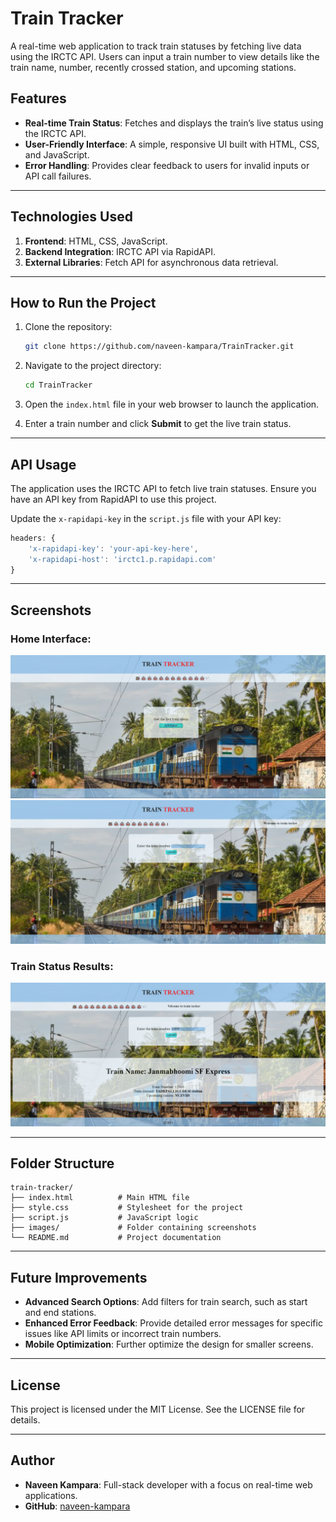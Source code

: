 # Train Tracker

A real-time web application to track train statuses by fetching live data using the IRCTC API. Users can input a train number to view details like the train name, number, recently crossed station, and upcoming stations.

## Features

- **Real-time Train Status**: Fetches and displays the train’s live status using the IRCTC API.
- **User-Friendly Interface**: A simple, responsive UI built with HTML, CSS, and JavaScript.
- **Error Handling**: Provides clear feedback to users for invalid inputs or API call failures.

---

## Technologies Used

1. **Frontend**: HTML, CSS, JavaScript.
2. **Backend Integration**: IRCTC API via RapidAPI.
3. **External Libraries**: Fetch API for asynchronous data retrieval.

---

## How to Run the Project

1. Clone the repository:

   ```bash
   git clone https://github.com/naveen-kampara/TrainTracker.git
   ```

2. Navigate to the project directory:

   ```bash
   cd TrainTracker
   ```

3. Open the `index.html` file in your web browser to launch the application.

4. Enter a train number and click **Submit** to get the live train status.

---

## API Usage

The application uses the IRCTC API to fetch live train statuses. Ensure you have an API key from RapidAPI to use this project.

Update the `x-rapidapi-key` in the `script.js` file with your API key:

```javascript
headers: {
    'x-rapidapi-key': 'your-api-key-here',
    'x-rapidapi-host': 'irctc1.p.rapidapi.com'
}
```

---

## Screenshots

### Home Interface:

![Image1](images/image1.png)
![image2](images/image2.png)


### Train Status Results:
![Image3](images/image3.png)


---

## Folder Structure

```
train-tracker/
├── index.html          # Main HTML file
├── style.css           # Stylesheet for the project
├── script.js           # JavaScript logic
├── images/             # Folder containing screenshots
└── README.md           # Project documentation
```

---

## Future Improvements

- **Advanced Search Options**: Add filters for train search, such as start and end stations.
- **Enhanced Error Feedback**: Provide detailed error messages for specific issues like API limits or incorrect train numbers.
- **Mobile Optimization**: Further optimize the design for smaller screens.

---

## License

This project is licensed under the MIT License. See the LICENSE file for details.

---

## Author

- **Naveen Kampara**: Full-stack developer with a focus on real-time web applications.
- **GitHub**: [naveen-kampara](https://github.com/naveen-kampara)

